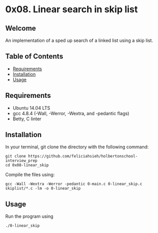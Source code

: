 # 0x08. Linear search in skip list

## Welcome
An implementation of a sped up search of a linked list using a skip list.

## Table of Contents
* [Requirements](#requirements)
* [Installation](#installation)
* [Usage](#usage)

## Requirements
* Ubuntu 14.04 LTS
* gcc 4.8.4 (-Wall, -Werror, -Wextra, and -pedantic flags)
* Betty, C linter

## Installation
In your terminal, git clone the directory with the following command:
```
git clone https://github.com/feliciahsieh/holbertonschool-interview_prep
cd 0x08-linear_skip
```

Compile the files using:

```
gcc -Wall -Wextra -Werror -pedantic 0-main.c 0-linear_skip.c skiplist/*.c -lm -o 0-linear_skip
```

## Usage

Run the program using

```
./0-linear_skip
```
